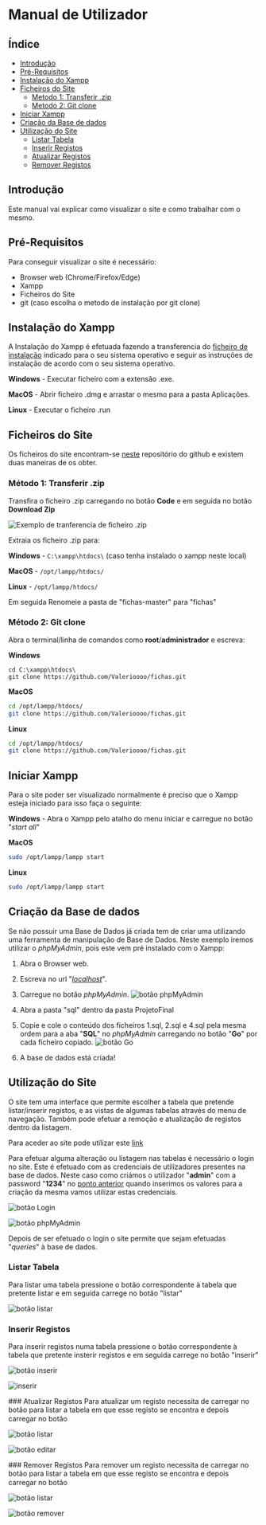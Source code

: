 # __Manual de Utilizador__


## Índice
<!-- TOC -->

  - [Introdução](#introducao)
  - [Pré-Requisitos](#pre-requisitos)
  - [Instalação do Xampp](#instalacao-do-xampp)
  - [Ficheiros do Site](#ficheiros-do-site)
    - [Metodo 1: Transferir .zip](#metodo-1-transferir-zip)
    - [Metodo 2: Git clone](#metodo-2-git-clone)
  - [Iniciar Xampp](#iniciar-xampp)
  - [Criação da Base de dados](#criacao-da-base-de-dados)
  - [Utilização do Site](#utilizacao-do-site)
    - [Listar Tabela](#listar-tabela)
    - [Inserir Registos](#inserir-registos)
    - [Atualizar Registos](#atualizar-registos)
    - [Remover Registos](#remover-registos)

<!-- /TOC -->


## Introdução <a name="introducao"></a>

Este manual vai explicar como visualizar o site e como trabalhar com o mesmo.

## Pré-Requisitos <a name="pre-requisitos"></a>
Para conseguir visualizar o site é necessário:

* Browser web (Chrome/Firefox/Edge)
* Xampp
* Ficheiros do Site
* git (caso escolha o metodo de instalação por git clone)

## Instalação do Xampp <a name="instalacao-do-xampp"></a>
A Instalação do Xampp é efetuada fazendo a transferencia do
[ficheiro de instalação](https://www.apachefriends.org/download.html)
indicado para o seu sistema operativo e seguir as instruções de instalação de acordo com o seu
sistema operativo.

__Windows__ - Executar ficheiro com a extensão .exe.

__MacOS__ - Abrir ficheiro .dmg e arrastar o mesmo para a pasta Aplicações.

__Linux__ - Executar o ficheiro .run

## Ficheiros do Site

Os ficheiros do site encontram-se [neste](https://github.com/Valerioooo/fichas)
repositório do github e existem duas maneiras de os obter.


<div style="page-break-after: always;"></div>


### Método 1: Transferir .zip <a name="metodo-1-transferir-zip"></a>

Transfira o ficheiro .zip carregando no botão __Code__ e em seguida no botão __Download Zip__

![Exemplo de tranferencia de ficheiro .zip](img/download.png)

Extraia os ficheiro .zip para:

__Windows__ - ```C:\xampp\htdocs\``` (caso tenha instalado o xampp neste local)

__MacOS__  - ```/opt/lampp/htdocs/```

__Linux__ - ```/opt/lampp/htdocs/```

Em seguida Renomeie a pasta de "fichas-master" para "fichas"

### Método 2: Git clone <a name="metodo-2-git-clone"></a>

Abra o terminal/linha de comandos como **root**/**administrador** e escreva:

__Windows__
```
cd C:\xampp\htdocs\
git clone https://github.com/Valerioooo/fichas.git

```

__MacOS__
```bash
cd /opt/lampp/htdocs/
git clone https://github.com/Valerioooo/fichas.git

```


__Linux__
```bash
cd /opt/lampp/htdocs/
git clone https://github.com/Valerioooo/fichas.git

```

## Iniciar Xampp
Para o site poder ser visualizado normalmente é preciso que o Xampp esteja iniciado para isso faça o
seguinte:

__Windows__ - Abra o Xampp pelo atalho do menu iniciar e carregue no botão "_start all_"

__MacOS__
```bash
sudo /opt/lampp/lampp start

```

__Linux__
```bash
sudo /opt/lampp/lampp start

```

## Criação da Base de dados <a name="criacao-da-base-de-dados"></a>

Se não possuir uma Base de Dados já criada tem de criar uma utilizando uma ferramenta de manipulação
de Base de Dados. Neste exemplo iremos utilizar o _phpMyAdmin_, pois este vem pré instalado com o
Xampp:

1. Abra o Browser web.

2. Escreva no url "[_localhost_](http://localhost)".
3. Carregue no botão _phpMyAdmin_. ![botão phpMyAdmin](img/phpmyadmin.png)
4. Abra a pasta "sql" dentro da pasta ProjetoFinal
5. Copie e cole o conteúdo dos ficheiros 1.sql, 2.sql e 4.sql pela mesma ordem para a aba "__SQL__"
no _phpMyAdmin_ carregando no botão "__Go__" por cada ficheiro copiado.
![botão Go](img/go.png)
6. A base de dados está criada!

## Utilização do Site <a name="utilizacao-do-site"></a>
O site tem uma interface que permite escolher a tabela que pretende listar/inserir registos, e as
vistas de algumas tabelas através do menu de navegação.
Também pode efetuar a remoção e atualização de registos dentro da listagem.

Para aceder ao site pode utilizar este [link](http://localhost/fichas/ProjetoFinal/site)

Para efetuar alguma alteração ou listagem nas tabelas é necessário o login no site. Este é efetuado
com as credenciais de utilizadores presentes na base de dados. Neste caso como criámos o utilizador
"__admin__" com a password "__1234__" no [ponto anterior](#criação-da-base-de-dados) quando inserimos
os valores para a criação da mesma vamos utilizar estas credenciais.

![botão Login](img/botaologin.png)

![botão phpMyAdmin](img/login.png)

Depois de ser efetuado o login o site permite que sejam efetuadas "_queries_" à base de dados.


### Listar Tabela

Para listar uma tabela pressione o botão correspondente à tabela que pretente listar e em seguida carrege no botão
"listar"

![botão listar](img/botaolistar.png)

<div style="page-break-after: always;"></div>

### Inserir Registos
Para inserir registos numa tabela pressione o botão correspondente à tabela que pretente insterir registos e em seguida carrege no botão "inserir"

![botão inserir](img/botaoinserir.png)

![inserir](img/inserir.png)
<div style="page-break-after: always;"></div>
### Atualizar Registos
Para atualizar um registo necessita de carregar no botão para listar a tabela em que esse registo se
encontra e depois carregar no botão <img src="img/edit.png" width="15">

![botão listar](img/botaolistar.png)

![botão editar](img/botaoedit.png)

<div style="page-break-after: always;"></div>
### Remover Registos
Para remover um registo necessita de carregar no botão para listar a tabela em que esse registo se
encontra e depois carregar no botão <img src="img/delete.png" width="15">

![botão listar](img/botaolistar.png)

![botão remover](img/botaodelete.png)
